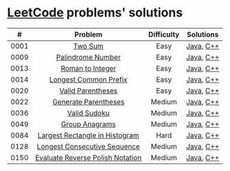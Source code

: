 # [LeetCode](https://leetcode.com/) problems' solutions

| #    | Problem                                                                                                         | Difficulty | Solutions                                                                                                                                                                                              |
| :--: | :-------------------------------------------------------------------------------------------------------------: | :--------: | :----------------------------------------------------------------------------------------------------------------------------------------------------------------------------------------------------: |
| 0001 | [Two Sum](https://leetcode.com/problems/two-sum/description/)                                                   | Easy       | [Java](https://github.com/sysfutex/leetcode/tree/main/java/0001-two-sum), [C++](https://github.com/sysfutex/leetcode/tree/main/c%2B%2B/0001-two-sum)                                                   |
| 0009 | [Palindrome Number](https://leetcode.com/problems/palindrome-number/description/)                               | Easy       | [Java](https://github.com/sysfutex/leetcode/tree/main/java/0009-palindrome-number), [C++](https://github.com/sysfutex/leetcode/tree/main/c%2B%2B/0009-palindrome-number)                               |
| 0013 | [Roman to Integer](https://leetcode.com/problems/roman-to-integer/description/)                                 | Easy       | [Java](https://github.com/sysfutex/leetcode/tree/main/java/0013-roman-to-integer), [C++](https://github.com/sysfutex/leetcode/tree/main/c%2B%2B/0013-roman-to-integer)                                 |
| 0014 | [Longest Common Prefix](https://leetcode.com/problems/longest-common-prefix/description/)                       | Easy       | [Java](https://github.com/sysfutex/leetcode/tree/main/java/0014-longest-common-prefix), [C++](https://github.com/sysfutex/leetcode/tree/main/c%2B%2B/0014-longest-common-prefix)                       |
| 0020 | [Valid Parentheses](https://leetcode.com/problems/valid-parentheses/description/)                               | Easy       | [Java](https://github.com/sysfutex/leetcode/tree/main/java/0020-valid-parentheses), [C++](https://github.com/sysfutex/leetcode/tree/main/c%2B%2B/0020-valid-parentheses)                               |
| 0022 | [Generate Parentheses](https://leetcode.com/problems/generate-parentheses/description/)                         | Medium     | [Java](https://github.com/sysfutex/leetcode/tree/main/java/0022-generate-parentheses), [C++](https://github.com/sysfutex/leetcode/tree/main/c%2B%2B/0022-generate-parentheses)                         |
| 0036 | [Valid Sudoku](https://leetcode.com/problems/valid-sudoku/description/)                                         | Medium     | [Java](https://github.com/sysfutex/leetcode/tree/main/java/0036-valid-sudoku), [C++](https://github.com/sysfutex/leetcode/tree/main/c%2B%2B/0036-valid-sudoku)                                         |
| 0049 | [Group Anagrams](https://leetcode.com/problems/group-anagrams/description/)                                     | Medium     | [Java](https://github.com/sysfutex/leetcode/tree/main/java/0049-group-anagrams), [C++](https://github.com/sysfutex/leetcode/tree/main/c%2B%2B/0049-group-anagrams)                                     |
| 0084 | [Largest Rectangle in Histogram](https://leetcode.com/problems/largest-rectangle-in-histogram/description/)     | Hard       | [Java](https://github.com/sysfutex/leetcode/tree/main/java/0084-largest-rectangle-in-histogram), [C++](https://github.com/sysfutex/leetcode/tree/main/c%2B%2B/0084-largest-rectangle-in-histogram)     |
| 0128 | [Longest Consecutive Sequence](https://leetcode.com/problems/longest-consecutive-sequence/description/)         | Medium     | [Java](https://github.com/sysfutex/leetcode/tree/main/java/0128-longest-consecutive-sequence), [C++](https://github.com/sysfutex/leetcode/tree/main/c%2B%2B/0128-longest-consecutive-sequence)         |
| 0150 | [Evaluate Reverse Polish Notation](https://leetcode.com/problems/evaluate-reverse-polish-notation/description/) | Medium     | [Java](https://github.com/sysfutex/leetcode/tree/main/java/0150-evaluate-reverse-polish-notation), [C++](https://github.com/sysfutex/leetcode/tree/main/c%2B%2B/0150-evaluate-reverse-polish-notation) |
